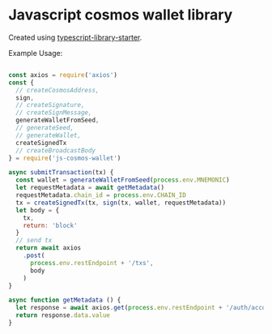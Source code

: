 # Javascript cosmos wallet library

Created using [typescript-library-starter](https://github.com/alexjoverm/typescript-library-starter).

Example Usage:
```javascript

const axios = require('axios')
const {
  // createCosmosAddress,
  sign,
  // createSignature,
  // createSignMessage,
  generateWalletFromSeed,
  // generateSeed,
  // generateWallet,
  createSignedTx
  // createBroadcastBody
} = require('js-cosmos-wallet')

async submitTransaction(tx) {
  const wallet = generateWalletFromSeed(process.env.MNEMONIC)
  let requestMetadata = await getMetadata()
  requestMetadata.chain_id = process.env.CHAIN_ID
  tx = createSignedTx(tx, sign(tx, wallet, requestMetadata))
  let body = {
    tx,
    return: 'block'
  }
  // send tx
  return await axios
    .post(
      process.env.restEndpoint + '/txs',
      body
    )
}

async function getMetadata () {
  let response = await axios.get(process.env.restEndpoint + '/auth/accounts/' + process.env.ADDRESS)
  return response.data.value
}

```
